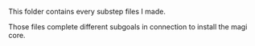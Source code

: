 This folder contains every substep files I made. 

Those files complete different subgoals in connection to install the magi core. 
